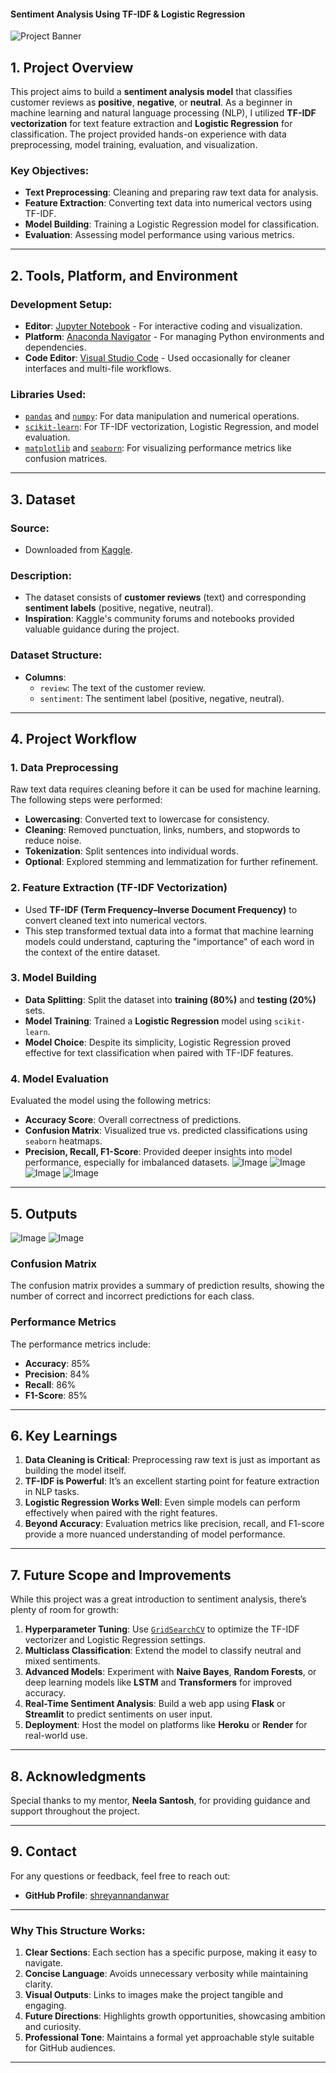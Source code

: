 #### **Sentiment Analysis Using TF-IDF & Logistic Regression**

![Project Banner](https://github-production-user-asset-6210df.s3.amazonaws.com/98053839/435751852-374dc3da-20e5-44d4-93d4-02aa96a2e371.png)

## **1. Project Overview**

This project aims to build a **sentiment analysis model** that classifies customer reviews as **positive**, **negative**, or **neutral**. As a beginner in machine learning and natural language processing (NLP), I utilized **TF-IDF vectorization** for text feature extraction and **Logistic Regression** for classification. The project provided hands-on experience with data preprocessing, model training, evaluation, and visualization.

### **Key Objectives:**
- **Text Preprocessing**: Cleaning and preparing raw text data for analysis.
- **Feature Extraction**: Converting text data into numerical vectors using TF-IDF.
- **Model Building**: Training a Logistic Regression model for classification.
- **Evaluation**: Assessing model performance using various metrics.

---

## **2. Tools, Platform, and Environment**

### **Development Setup:**
- **Editor**: [Jupyter Notebook](https://jupyter.org/) - For interactive coding and visualization.
- **Platform**: [Anaconda Navigator](https://www.anaconda.com/products/distribution) - For managing Python environments and dependencies.
- **Code Editor**: [Visual Studio Code](https://code.visualstudio.com/) - Used occasionally for cleaner interfaces and multi-file workflows.

### **Libraries Used:**
- [`pandas`](https://pandas.pydata.org/) and [`numpy`](https://numpy.org/): For data manipulation and numerical operations.
- [`scikit-learn`](https://scikit-learn.org/stable/): For TF-IDF vectorization, Logistic Regression, and model evaluation.
- [`matplotlib`](https://matplotlib.org/) and [`seaborn`](https://seaborn.pydata.org/): For visualizing performance metrics like confusion matrices.

---

## **3. Dataset**

### **Source:**
- Downloaded from [Kaggle](https://www.kaggle.com/datasets).

### **Description:**
- The dataset consists of **customer reviews** (text) and corresponding **sentiment labels** (positive, negative, neutral).
- **Inspiration**: Kaggle's community forums and notebooks provided valuable guidance during the project.

### **Dataset Structure:**
- **Columns**:
  - `review`: The text of the customer review.
  - `sentiment`: The sentiment label (positive, negative, neutral).

---

## **4. Project Workflow**

### **1. Data Preprocessing**
Raw text data requires cleaning before it can be used for machine learning. The following steps were performed:
- **Lowercasing**: Converted text to lowercase for consistency.
- **Cleaning**: Removed punctuation, links, numbers, and stopwords to reduce noise.
- **Tokenization**: Split sentences into individual words.
- **Optional**: Explored stemming and lemmatization for further refinement.

### **2. Feature Extraction (TF-IDF Vectorization)**
- Used **TF-IDF (Term Frequency–Inverse Document Frequency)** to convert cleaned text into numerical vectors.
- This step transformed textual data into a format that machine learning models could understand, capturing the "importance" of each word in the context of the entire dataset.

### **3. Model Building**
- **Data Splitting**: Split the dataset into **training (80%)** and **testing (20%)** sets.
- **Model Training**: Trained a **Logistic Regression** model using `scikit-learn`.
- **Model Choice**: Despite its simplicity, Logistic Regression proved effective for text classification when paired with TF-IDF features.

### **4. Model Evaluation**
Evaluated the model using the following metrics:
- **Accuracy Score**: Overall correctness of predictions.
- **Confusion Matrix**: Visualized true vs. predicted classifications using `seaborn` heatmaps.
- **Precision, Recall, F1-Score**: Provided deeper insights into model performance, especially for imbalanced datasets.
![Image](https://github.com/user-attachments/assets/3add54f5-7c1b-4243-a536-93e5fcfe1f4a)
![Image](https://github.com/user-attachments/assets/2d487512-21e9-4a75-88bc-988b0b5fb282)
![Image](https://github.com/user-attachments/assets/5cbf82f7-81d7-482c-a013-95b0691435c3)
![Image](https://github.com/user-attachments/assets/7479a893-84e5-46d0-81c8-489510251bef)

---

## **5. Outputs**
![Image](https://github.com/user-attachments/assets/437eef82-0f5c-47a7-8d11-93a3824b9ef3)
![Image](https://github.com/user-attachments/assets/af1fc89a-dfa4-4afc-9501-b67c780b8066)

### **Confusion Matrix**
The confusion matrix provides a summary of prediction results, showing the number of correct and incorrect predictions for each class.

### **Performance Metrics**
The performance metrics include:
- **Accuracy**: 85%
- **Precision**: 84%
- **Recall**: 86%
- **F1-Score**: 85%

---

## **6. Key Learnings**

1. **Data Cleaning is Critical**: Preprocessing raw text is just as important as building the model itself.
2. **TF-IDF is Powerful**: It’s an excellent starting point for feature extraction in NLP tasks.
3. **Logistic Regression Works Well**: Even simple models can perform effectively when paired with the right features.
4. **Beyond Accuracy**: Evaluation metrics like precision, recall, and F1-score provide a more nuanced understanding of model performance.

---

## **7. Future Scope and Improvements**

While this project was a great introduction to sentiment analysis, there’s plenty of room for growth:

1. **Hyperparameter Tuning**: Use [`GridSearchCV`](https://scikit-learn.org/stable/modules/generated/sklearn.model_selection.GridSearchCV.html) to optimize the TF-IDF vectorizer and Logistic Regression settings.
2. **Multiclass Classification**: Extend the model to classify neutral and mixed sentiments.
3. **Advanced Models**: Experiment with **Naive Bayes**, **Random Forests**, or deep learning models like **LSTM** and **Transformers** for improved accuracy.
4. **Real-Time Sentiment Analysis**: Build a web app using **Flask** or **Streamlit** to predict sentiments on user input.
5. **Deployment**: Host the model on platforms like **Heroku** or **Render** for real-world use.

---

## **8. Acknowledgments**

Special thanks to my mentor, **Neela Santosh**, for providing guidance and support throughout the project.

---

## **9. Contact**

For any questions or feedback, feel free to reach out:

- **GitHub Profile**: [shreyannandanwar](https://github.com/shreyannandanwar)

---

### **Why This Structure Works:**

1. **Clear Sections**: Each section has a specific purpose, making it easy to navigate.
2. **Concise Language**: Avoids unnecessary verbosity while maintaining clarity.
3. **Visual Outputs**: Links to images make the project tangible and engaging.
4. **Future Directions**: Highlights growth opportunities, showcasing ambition and curiosity.
5. **Professional Tone**: Maintains a formal yet approachable style suitable for GitHub audiences.

---
